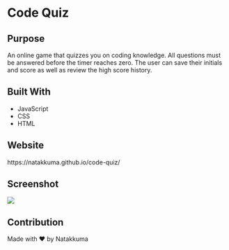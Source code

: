 # Code Quiz

<h2>Purpose</h2>
An online game that quizzes you on coding knowledge. All questions must be answered before the timer reaches zero. The user can save their initials and score as well as review the high score history. 

<h2>Built With</h2>
<ul>
<li>JavaScript
<li>CSS
<li>HTML
</ul>
  
<h2>Website</h2>
https://natakkuma.github.io/code-quiz/

<h2>Screenshot</h2>
<img src="https://user-images.githubusercontent.com/95733427/169659839-3d007de4-b1f2-4e8e-9017-4d3488147723.png">




<h2>Contribution</h2>
Made with ❤️ by Natakkuma
